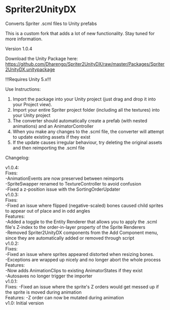 # Spriter2UnityDX
Converts Spriter .scml files to Unity prefabs

This is a custom fork that adds a lot of new functionality.  Stay tuned for more information.

Version 1.0.4

Download the Unity Package here: https://github.com/Dharengo/Spriter2UnityDX/raw/master/Packages/Spriter2UnityDX.unitypackage

!!!Requires Unity 5.x!!!

Use Instructions:

1) Import the package into your Unity project (just drag and drop it into your Project view).<br>
2) Import your entire Spriter project folder (including all the textures) into your Unity project<br>
3) The converter should automatically create a prefab (with nested animations) and an AnimatorController<br>
4) When you make any changes to the .scml file, the converter will attempt to update existing assets if they exist<br>
5) If the update causes irregular behaviour, try deleting the original assets and then reimporting the .scml file

Changelog:

v1.0.4:<br>
Fixes:<br>
-AnimationEvents are now preserved between reimports<br>
-SpriteSwapper renamed to TextureController to avoid confusion<br>
-Fixed a z-position issue with the SortingOrderUpdater<br>
v1.0.3:<br>
Fixes:<br>
-Fixed an issue where flipped (negative-scaled) bones caused child sprites to appear out of place and in odd angles<br>
Features:<br>
-Added a toggle to the Entity Renderer that allows you to apply the .scml file's Z-index to the order-in-layer property of the Sprite Renderers<br>
-Removed Spriter2UnityDX components from the Add Component menu, since they are automatically added or removed through script<br>
v1.0.2:<br>
Fixes:<br>
-Fixed an issue where sprites appeared distorted when resizing bones.<br>
-Exceptions are wrapped up nicely and no longer abort the whole process<br>
Features:<br>
-Now adds AnimationClips to existing AnimatorStates if they exist<br>
-Autosaves no longer trigger the importer<br>
v1.0.1:<br>
Fixes: -Fixed an issue where the sprite's Z orders would get messed up if the sprite is moved during animation<br>
Features: -Z order can now be mutated during animation<br>
v1.0: Initial version
